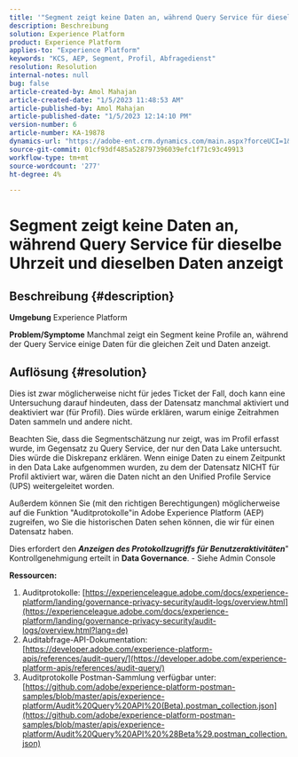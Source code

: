 ```yaml
---
title: '"Segment zeigt keine Daten an, während Query Service für dieselben Uhrzeit und Daten anzeigt.'
description: Beschreibung
solution: Experience Platform
product: Experience Platform
applies-to: "Experience Platform"
keywords: "KCS, AEP, Segment, Profil, Abfragedienst"
resolution: Resolution
internal-notes: null
bug: false
article-created-by: Amol Mahajan
article-created-date: "1/5/2023 11:48:53 AM"
article-published-by: Amol Mahajan
article-published-date: "1/5/2023 12:14:10 PM"
version-number: 6
article-number: KA-19878
dynamics-url: "https://adobe-ent.crm.dynamics.com/main.aspx?forceUCI=1&pagetype=entityrecord&etn=knowledgearticle&id=a34331ea-ee8c-ed11-81ac-6045bd006b3d"
source-git-commit: 01cf93df485a528797396039efc1f71c93c49913
workflow-type: tm+mt
source-wordcount: '277'
ht-degree: 4%

---
```


# Segment zeigt keine Daten an, während Query Service für dieselbe Uhrzeit und dieselben Daten anzeigt

## Beschreibung {#description}

<b>Umgebung</b>
Experience Platform


<b>Problem/Symptome</b>
Manchmal zeigt ein Segment keine Profile an, während der Query Service einige Daten für die gleichen Zeit und Daten anzeigt.


## Auflösung {#resolution}


Dies ist zwar möglicherweise nicht für jedes Ticket der Fall, doch kann eine Untersuchung darauf hindeuten, dass der Datensatz manchmal aktiviert und deaktiviert war (für Profil). Dies würde erklären, warum einige Zeitrahmen Daten sammeln und andere nicht.

Beachten Sie, dass die Segmentschätzung nur zeigt, was im Profil erfasst wurde, im Gegensatz zu Query Service, der nur den Data Lake untersucht. Dies würde die Diskrepanz erklären. Wenn einige Daten zu einem Zeitpunkt in den Data Lake aufgenommen wurden, zu dem der Datensatz NICHT für Profil aktiviert war, wären die Daten nicht an den Unified Profile Service (UPS) weitergeleitet worden.



Außerdem können Sie (mit den richtigen Berechtigungen) möglicherweise auf die Funktion &quot;Auditprotokolle&quot;in Adobe Experience Platform (AEP) zugreifen, wo Sie die historischen Daten sehen können, die wir für einen Datensatz haben.

Dies erfordert den <b>*Anzeigen des Protokollzugriffs für Benutzeraktivitäten</b>*&quot; Kontrollgenehmigung erteilt in <b>Data Governance</b>. - Siehe Admin Console



<b>Ressourcen:</b>

1. Auditprotokolle: [https://experienceleague.adobe.com/docs/experience-platform/landing/governance-privacy-security/audit-logs/overview.html](https://experienceleague.adobe.com/docs/experience-platform/landing/governance-privacy-security/audit-logs/overview.html?lang=de)
2. Auditabfrage-API-Dokumentation: [https://developer.adobe.com/experience-platform-apis/references/audit-query/](https://developer.adobe.com/experience-platform-apis/references/audit-query/)
3. Auditprotokolle Postman-Sammlung verfügbar unter: [https://github.com/adobe/experience-platform-postman-samples/blob/master/apis/experience-platform/Audit%20Query%20API%20(Beta).postman_collection.json](https://github.com/adobe/experience-platform-postman-samples/blob/master/apis/experience-platform/Audit%20Query%20API%20%28Beta%29.postman_collection.json)

